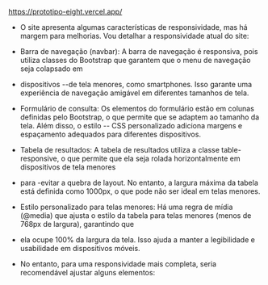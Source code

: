 https://prototipo-eight.vercel.app/

- O site apresenta algumas características de responsividade, mas há margem para melhorias. Vou detalhar a responsividade atual do site:

- Barra de navegação (navbar): A barra de navegação é responsiva, pois utiliza classes do Bootstrap que garantem que o menu de navegação seja colapsado em 
- dispositivos --de tela menores, como smartphones. Isso garante uma experiência de navegação amigável em diferentes tamanhos de tela.

- Formulário de consulta: Os elementos do formulário estão em colunas definidas pelo Bootstrap, o que permite que se adaptem ao tamanho da tela. Além disso, o estilo -- CSS personalizado adiciona margens e espaçamento adequados para diferentes dispositivos.

- Tabela de resultados: A tabela de resultados utiliza a classe table-responsive, o que permite que ela seja rolada horizontalmente em dispositivos de tela menores 
- para -evitar a quebra de layout. No entanto, a largura máxima da tabela está definida como 1000px, o que pode não ser ideal em telas menores.

- Estilo personalizado para telas menores: Há uma regra de mídia (@media) que ajusta o estilo da tabela para telas menores (menos de 768px de largura), garantindo que 
- ela ocupe 100% da largura da tela. Isso ajuda a manter a legibilidade e usabilidade em dispositivos móveis.

- No entanto, para uma responsividade mais completa, seria recomendável ajustar alguns elementos:

